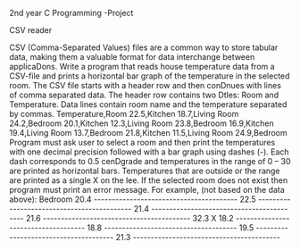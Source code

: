 2nd year C Programming -Project

CSV reader


CSV (Comma-Separated Values) files are a common way to store tabular data, making them a
valuable format for data interchange between applicaDons. Write a program that reads house
temperature data from a CSV-file and prints a horizontal bar graph of the temperature in the selected
room. The CSV file starts with a header row and then conDnues with lines of comma separated data.
The header row contains two Dtles: Room and Temperature. Data lines contain room name and the
temperature separated by commas.
Temperature,Room
22.5,Kitchen
18.7,Living Room
24.2,Bedroom
20.1,Kitchen
12.3,Living Room
23.8,Bedroom
16.9,Kitchen
19.4,Living Room
13.7,Bedroom
21.8,Kitchen
11.5,Living Room
24.9,Bedroom
Program must ask user to select a room and then print the temperatures with one decimal precision
followed with a bar graph using dashes (-). Each dash corresponds to 0.5 cenDgrade and
temperatures in the range of 0 – 30 are printed as horizontal bars. Temperatures that are outside or
the range are printed as a single X on the lee. If the selected room does not exist then program must
print an error message.
For example, (not based on the data above):
Bedroom
20.4 ----------------------------------------
22.5 -------------------------------------------
21.4 ------------------------------------------
21.6 -----------------------------------------
32.3 X
18.2 ------------------------------------
18.8 -------------------------------------
19.5 --------------------------------------
21.3 -----------------------------------------
